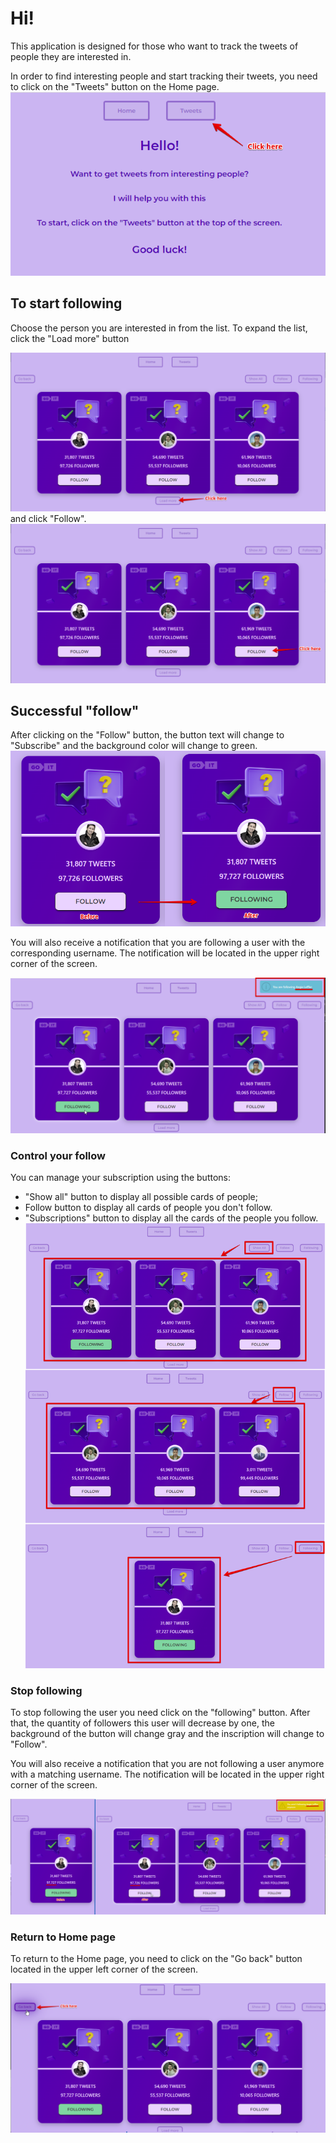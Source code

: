 # Hi!

This application is designed for those who want to track the tweets of people
they are interested in.

In order to find interesting people and start tracking their tweets, you need to
click on the "Tweets" button on the Home page. ![Step 1](./assets/hellow.png)

## To start following

Choose the person you are interested in from the list. To expand the list, click
the "Load more" button

![Step 2](./assets/loadmore.png) and click "Follow".
![Step 3](./assets/follow.png)

## Successful "follow"

After clicking on the "Follow" button, the button text will change to
"Subscribe" and the background color will change to green.
![Step 4](./assets/following.png)

You will also receive a notification that you are following a user with the
corresponding username. The notification will be located in the upper right
corner of the screen.

![Step 5](./assets/notification.png)

### Control your follow

You can manage your subscription using the buttons:

- "Show all" button to display all possible cards of people;
- Follow button to display all cards of people you don't follow.
- "Subscriptions" button to display all the cards of the people you follow.
  ![Step 6](./assets/control.png)

### Stop following

To stop following the user you need click on the "following" button. After that,
the quantity of followers this user will decrease by one, the background of the
button will change gray and the inscription will change to "Follow".

You will also receive a notification that you are not following a user anymore
with a matching username. The notification will be located in the upper right
corner of the screen.

![Step 7](./assets/stopfollowing.png)

### Return to Home page

To return to the Home page, you  need to click on the "Go back" button located in the upper left corner of the screen.

![Step 8](./assets/goback.png)
